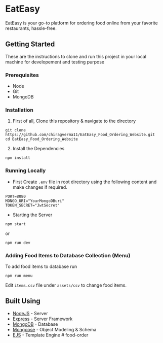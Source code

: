 # EatEasy

EatEasy is your go-to platform for ordering food online from your favorite restaurants, hassle-free.

## Getting Started

These are the instructions to clone and run this project in your local machine for developement and testing purpose

### Prerequisites

- Node
- Git
- MongoDB

### Installation

1. First of all, Clone this repository & navigate to the directory

```
git clone https://github.com/chiragverma11/EatEasy_Food_Ordering_Website.git
cd EatEasy_Food_Ordering_Website
```

2. Install the Dependencies

```
npm install
```

### Running Locally

- First Create `.env` file in root directory using the following content and make changes if required.

```
PORT=8080
MONGO_URI="YourMongoDBuri"
TOKEN_SECRET="JwtSecret"
```

- Starting the Server

```
npm start
```

or

```
npm run dev
```

### Adding Food Items to Database Collection (Menu)

To add food items to database run

```
npm run menu
```

Edit `items.csv` file under `assets/csv` to change food items.



## Built Using

- [NodeJS](https://nodejs.org/en) - Server
- [Express](https://expressjs.com/) - Server Framework
- [MongoDB](https://www.mongodb.com/) - Database
- [Mongoose](https://mongoosejs.com/) - Object Modeling & Schema
- [EJS](https://ejs.co/) - Template Engine
#   f o o d - o r d e r  
 